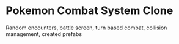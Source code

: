 # Pokemon Combat System Clone
Random encounters, battle screen, turn based combat, collision management, created prefabs
